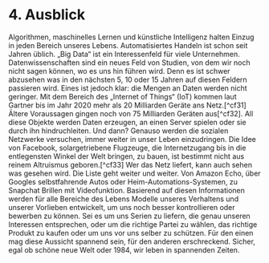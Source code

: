 # 4. Ausblick #

Algorithmen, maschinelles Lernen und künstliche Intelligenz halten Einzug in jeden Bereich unseres Lebens. Automatisiertes Handeln ist schon seit Jahren üblich. „Big Data“ ist ein Interessenfeld für viele Unternehmen. Datenwissenschaften sind ein neues Feld von Studien, von dem wir noch nicht sagen können, wo es uns hin führen wird. Denn es ist schwer abzusehen was in den nächsten 5, 10 oder 15 Jahren auf diesen Feldern passieren wird. Eines ist jedoch klar: die Mengen an Daten werden nicht geringer. Mit dem Bereich des „Internet of Things“ (IoT) kommen laut Gartner bis im Jahr 2020 mehr als 20 Milliarden Geräte ans Netz.[^cf31] Ältere Voraussagen gingen noch von 75 Milliarden Geräten aus[^cf32]. All diese Objekte werden Daten erzeugen, an einen Server spielen oder sie durch ihn hindruchleiten. Und dann? Genauso werden die sozialen Netzwerke versuchen, immer weiter in unser Leben einzudringen. Die Idee von Facebook, solargetriebene Flugzeuge, die Internetzugang bis in die entlegensten Winkel der Welt bringen, zu bauen, ist bestimmt nicht aus reinem Altruismus geboren.[^cf33] Wer das Netz liefert, kann auch sehen was gesehen wird. Die Liste geht weiter und weiter. Von Amazon Echo, über Googles selbstfahrende Autos oder Heim-Automations-Systemen, zu Snapchat Brillen mit Videofunktion. Basierend auf diesen Informationen werden für alle Bereiche des Lebens Modelle unseres Verhaltens und unserer Vorlieben entwickelt, um uns noch besser kontrollieren oder bewerben zu können. Sei es um uns Serien zu liefern, die genau unseren Interessen entsprechen, oder um die richtige Partei zu wählen, das richtige Produkt zu kaufen oder um uns vor uns selber zu schützen. Für den einen mag diese Aussicht spannend sein, für den anderen erschreckend. Sicher, egal ob schöne neue Welt oder 1984, wir leben in spannenden Zeiten.   